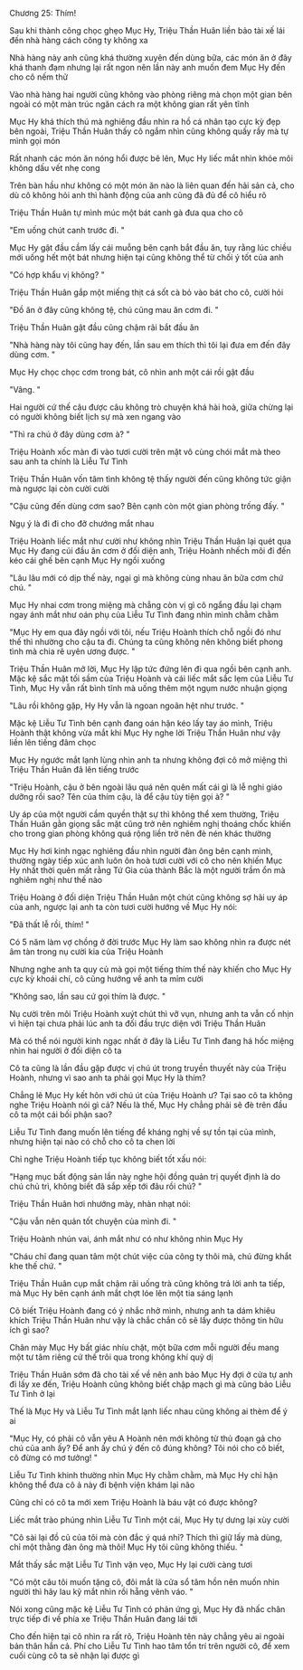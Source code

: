 




Chương 25: Thím!

Sau khi thành công chọc ghẹo Mục Hy, Triệu Thần Huân liền bảo tài xế lái đến nhà hàng cách công ty không xa

Nhà hàng này anh cũng khá thường xuyên đến dùng bữa, các món ăn ở đây khá thanh đạm nhưng lại rất ngon nên lần này anh muốn đem Mục Hy đến cho cô nếm thử

Vào nhà hàng hai người cũng không vào phòng riêng mà chọn một gian bên ngoài có một màn trúc ngăn cách ra một không gian rất yên tĩnh

Mục Hy khá thích thú mà nghiêng đầu nhìn ra hồ cá nhân tạo cực kỳ đẹp bên ngoài, Triệu Thần Huân thấy cô ngắm nhìn cũng không quấy rầy mà tự mình gọi món

Rất nhanh các món ăn nóng hổi được bê lên, Mục Hy liếc mắt nhìn khóe môi không dấu vết nhẹ cong

Trên bàn hầu như không có một món ăn nào là liên quan đến hải sản cả, cho dù cô không hỏi anh thì hành động của anh cũng đã đủ để cô hiểu rõ

Triệu Thần Huân tự mình múc một bát canh gà đưa qua cho cô

"Em uống chút canh trước đi. "

Mục Hy gật đầu cầm lấy cái muỗng bên cạnh bắt đầu ăn, tuy rằng lúc chiều mới uống hết một bát nhưng hiện tại cũng không thể từ chối ý tốt của anh

"Có hợp khẩu vị không? "

Triệu Thần Huân gắp một miếng thịt cá sốt cà bỏ vào bát cho cô, cười hỏi

"Đồ ăn ở đây cũng không tệ, chú cũng mau ăn cơm đi. "

Triệu Thần Huân gật đầu cũng chậm rãi bắt đầu ăn


"Nhà hàng này tôi cũng hay đến, lần sau em thích thì tôi lại đưa em đến đây dùng cơm. "

Mục Hy chọc chọc cơm trong bát, cô nhìn anh một cái rồi gật đầu

"Vâng. "

Hai người cứ thế câu được câu không trò chuyện khá hài hoà, giữa chừng lại có người không biết lịch sự mà xen ngang vào

"Thì ra chú ở đây dùng cơm à? "

Triệu Hoành xốc màn đi vào tươi cười trên mặt vô cùng chói mắt mà theo sau anh ta chính là Liễu Tư Tình

Triệu Thần Huân vốn tâm tình không tệ thấy người đến cũng không tức giận mà ngược lại còn cười cười

"Cậu cũng đến dùng cơm sao? Bên cạnh còn một gian phòng trống đấy. "

Ngụ ý là đi đi cho đỡ chướng mắt nhau

Triệu Hoành liếc mắt như cười như không nhìn Triệu Thần Huân lại quét qua Mục Hy đang cúi đầu ăn cơm ở đối diện anh, Triệu Hoành nhếch môi đi đến kéo cái ghế bên cạnh Mục Hy ngồi xuống

"Lâu lâu mới có dịp thế này, ngại gì mà không cùng nhau ăn bữa cơm chứ chú. "

Mục Hy nhai cơm trong miệng mà chẳng còn vị gì cô ngẩng đầu lại chạm ngay ánh mắt như oán phụ của Liễu Tư Tình đang nhìn mình chằm chằm

"Mục Hy em qua đây ngồi với tôi, nếu Triệu Hoành thích chỗ ngồi đó như thế thì nhường cho cậu ta đi. Chúng ta cũng không nên không biết phong tình mà chia rẽ uyên ương được. "

Triệu Thần Huân mở lời, Mục Hy lập tức đứng lên đi qua ngồi bên cạnh anh. Mặc kệ sắc mặt tối sầm của Triệu Hoành và cái liếc mắt sắc lẹm của Liễu Tư Tình, Mục Hy vẫn rất bình tĩnh mà uống thêm một ngụm nước nhuận giọng

"Lâu rồi không gặp, Hy Hy vẫn là ngoan ngoãn hệt như trước. "

Mặc kệ Liễu Tư Tình bên cạnh đang oán hận kéo lấy tay áo mình, Triệu Hoành thật không vừa mắt khi Mục Hy nghe lời Triệu Thần Huân như vậy liền lên tiếng đâm chọc

Mục Hy ngước mắt lạnh lùng nhìn anh ta nhưng không đợi cô mở miệng thì Triệu Thần Huân đã lên tiếng trước

"Triệu Hoành, cậu ở bên ngoài lâu quá nên quên mất cái gì là lễ nghi giáo dưỡng rồi sao? Tên của thím cậu, là để cậu tùy tiện gọi à? "

Uy áp của một người cầm quyền thật sự thì không thể xem thường, Triệu Thần Huân gằn giọng sắc mặt cũng trở nên nghiêm nghị thoáng chốc khiến cho trong gian phòng không quá rộng liền trở nên đè nén khác thường


Mục Hy hơi kinh ngạc nghiêng đầu nhìn người đàn ông bên cạnh mình, thường ngày tiếp xúc anh luôn ôn hoà tươi cười với cô cho nên khiến Mục Hy nhất thời quên mất rằng Tứ Gia của thành Bắc là một người trầm ổn mà nghiêm nghị như thế nào

Triệu Hoàng ở đối diện Triệu Thần Huân một chút cũng không sợ hãi uy áp của anh, ngược lại anh ta còn tươi cười hướng về Mục Hy nói:

"Đã thất lễ rồi, thím! "

Có 5 năm làm vợ chồng ở đời trước Mục Hy làm sao không nhìn ra được nét âm tàn trong nụ cười kia của Triệu Hoành

Nhưng nghe anh ta quy củ mà gọi một tiếng thím thế này khiến cho Mục Hy cực kỳ khoái chí, cô cũng hướng về anh ta mỉm cười

"Không sao, lần sau cứ gọi thím là được. "

Nụ cười trên môi Triệu Hoành xuýt chút thì vỡ vụn, nhưng anh ta vẫn cố nhịn vì hiện tại chưa phải lúc anh ta đối đầu trực diện với Triệu Thần Huân

Mà có thể nói người kinh ngạc nhất ở đây là Liễu Tư Tình đang há hốc miệng nhìn hai người ở đối diện cô ta

Cô ta cũng là lần đầu gặp được vị chú út trong truyền thuyết này của Triệu Hoành, nhưng vì sao anh ta phải gọi Mục Hy là thím?

Chẳng lẽ Mục Hy kết hôn với chú út của Triệu Hoành ư? Tại sao cô ta không nghe Triệu Hoành nói gì cả? Nếu là thế, Mục Hy chẳng phải sẽ đè trên đầu cô ta một cái bối phận sao?

Liễu Tư Tình đang muốn lên tiếng để kháng nghị về sự tồn tại của mình, nhưng hiện tại nào có chỗ cho cô ta chen lời

Chỉ nghe Triệu Hoành tiếp tục không biết tốt xấu nói:

"Hạng mục bất động sản lần này nghe hội đồng quản trị quyết định là do chú chủ trì, không biết đã sắp xếp tới đâu rồi chú? "

Triệu Thần Huân hơi nhướng mày, nhàn nhạt nói:

"Cậu vẫn nên quản tốt chuyện của mình đi. "

Triệu Hoành nhún vai, ánh mắt như có như không nhìn Mục Hy

"Cháu chỉ đang quan tâm một chút việc của công ty thôi mà, chú đừng khắt khe thế chứ. "

Triệu Thần Huân cụp mắt chậm rãi uống trà cũng không trả lời anh ta tiếp, mà Mục Hy bên cạnh ánh mắt chợt lóe lên một tia sáng lạnh


Cô biết Triệu Hoành đang có ý nhắc nhở mình, nhưng anh ta dám khiêu khích Triệu Thần Huân như vậy là chắc chắn cô sẽ lấy được thông tin hữu ích gì sao?

Chân mày Mục Hy bất giác nhíu chặt, một bữa cơm mỗi người đều mang một tư tâm riêng cứ thế trôi qua trong không khí quỷ dị

Triệu Thần Huân sớm đã cho tài xế về nên anh bảo Mục Hy đợi ở cửa tự anh đi lấy xe đến, Triệu Hoành cũng không biết chập mạch gì mà cũng bảo Liễu Tư Tình ở lại

Thế là Mục Hy và Liễu Tư Tình mắt lạnh liếc nhau cũng không ai thèm để ý ai

"Mục Hy, có phải cô vẫn yêu A Hoành nên mới không từ thủ đoạn gả cho chú của anh ấy? Để anh ấy chú ý đến cô đúng không? Tôi nói cho cô biết, cô đừng có mơ tưởng! "

Liễu Tư Tình khinh thường nhìn Mục Hy chằm chằm, mà Mục Hy chỉ hận không thể đưa cô ả này đi bệnh viện khám lại não

Cũng chỉ có cô ta mới xem Triệu Hoành là báu vật có được không?

Liếc mắt trào phúng nhìn Liễu Tư Tình một cái, Mục Hy tự dưng lại xùy cười

"Cô sài lại đồ cũ của tôi mà còn đắc ý quá nhỉ? Thích thì giữ lấy mà dùng, chỉ một thằng đàn ông mà thôi! Mục Hy tôi cũng không thiếu. "

Mắt thấy sắc mặt Liễu Tư Tình vặn vẹo, Mục Hy lại cười càng tươi

"Có một câu tôi muốn tặng cô, đôi mắt là cửa sổ tâm hồn nên muốn nhìn người thì hãy lau kỹ mắt nhìn rồi hẵng vênh váo. "

Nói xong cũng mặc kệ Liễu Tư Tình có phản ứng gì, Mục Hy đã nhấc chân trực tiếp đi về phía xe Triệu Thần Huân đang lái tới

Cho đến hiện tại cô nhìn ra rất rõ, Triệu Hoành tên này chẳng yêu ai ngoài bản thân hắn cả. Phí cho Liễu Tư Tình hao tâm tổn trí trên người cô, để xem cuối cùng cô ta sẽ nhận lại được gì




